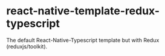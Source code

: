 # react-native-template-redux-typescript

The default React-Native-Typescript template but with Redux (reduxjs/toolkit). 
